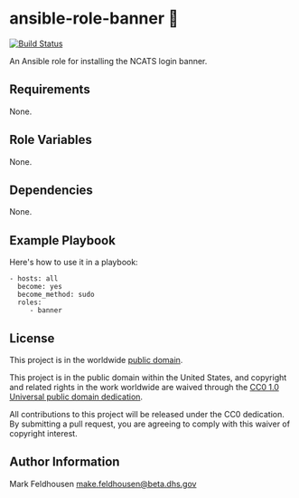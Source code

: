# ansible-role-banner :triangular_flag_on_post: #

[![Build Status](https://travis-ci.com/cisagov/ansible-role-banner.svg?branch=develop)](https://travis-ci.com/cisagov/ansible-role-banner)

An Ansible role for installing the NCATS login banner.

## Requirements ##

None.

## Role Variables ##

None.

## Dependencies ##

None.

## Example Playbook ##

Here's how to use it in a playbook:

    - hosts: all
      become: yes
      become_method: sudo
      roles:
         - banner

## License ##

This project is in the worldwide [public domain](LICENSE.md).

This project is in the public domain within the United States, and
copyright and related rights in the work worldwide are waived through
the [CC0 1.0 Universal public domain
dedication](https://creativecommons.org/publicdomain/zero/1.0/).

All contributions to this project will be released under the CC0
dedication. By submitting a pull request, you are agreeing to comply
with this waiver of copyright interest.

## Author Information ##

Mark Feldhousen <make.feldhousen@beta.dhs.gov>
